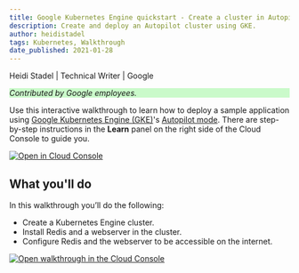 ```yaml
---
title: Google Kubernetes Engine quickstart - Create a cluster in Autopilot mode
description: Create and deploy an Autopilot cluster using GKE.
author: heidistadel
tags: Kubernetes, Walkthrough
date_published: 2021-01-28
---
```


Heidi Stadel‎ | Technical Writer | Google

<p style="background-color:#CAFACA;"><i>Contributed by Google employees.</i></p>

Use this interactive walkthrough to learn how to deploy a sample application
using [Google Kubernetes Engine (GKE)][gke-docs]'s [Autopilot mode][autopilot].
There are step-by-step instructions in the **Learn** panel on the right side of
the Cloud Console to guide you.

[![Open in Cloud Console](https://walkthroughs.googleusercontent.com/tutorial/resources/open-in-console-button.svg)](https://console.cloud.google.com/getting-started?tutorial=gke_autopilot)

## What you'll do

In this walkthrough you’ll do the following:

* Create a Kubernetes Engine cluster.
* Install Redis and a webserver in the cluster. 
* Configure Redis and the webserver to be accessible on the internet. 

[![Open walkthrough in the Cloud Console](https://storage.googleapis.com/gcp-community/tutorials/gke-autopilot/tutorial.png)](https://console.cloud.google.com/getting-started?tutorial=gke_autopilot)

[gke-docs]: https://cloud.google.com/kubernetes-engine/
[autopilot]: https://cloud.google.com/kubernetes-engine/docs/concepts/autopilot-overview
